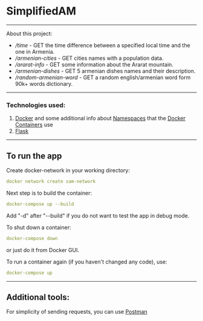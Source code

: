 # SimplifiedAM

---

About this project:

- */time* - GET the time difference between a specified local time and the one in Armenia.
- */armenian-cities* - GET cities names with a population data.
- */ararat-info* - GET some information about the Ararat mountain.
- */armenian-dishes* - GET 5 armenian dishes names and their description.
- */random-armenian-word* - GET a random english/armenian word form 90k+ words dictionary.

---

### Technologies used:
1. [Docker](https://docs.docker.com/) and some additional info about [Namespaces](https://www.youtube.com/watch?v=-YnMr1lj4Z8&ab_channel=LiveOverflow) that the [Docker Containers](https://www.youtube.com/watch?v=sHp0Q3rvamk&ab_channel=LiveOverflow) use
2. [Flask](https://flask.palletsprojects.com/en/3.0.x/)

---

## To run the app
Create docker-network in your working directory:

```yaml
docker network create sam-network
```

Next step is to build the container:

```yaml
docker-compose up --build 
```
Add "-d" after "--build" if you do not want to test the app in debug mode.

To shut down a container:

```yaml
docker-compose down
```
or just do it from Docker GUI.

To run a container again (if you haven't changed any code), use:

```yaml
docker-compose up
```

---
## Additional tools:
For simplicity of sending requests, you can use [Postman](https://learning.postman.com/docs/introduction/overview/) 

